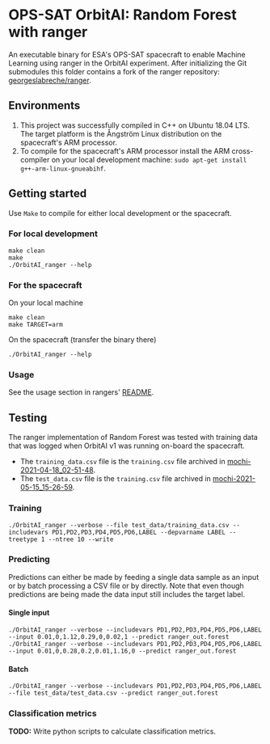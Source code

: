 # OPS-SAT OrbitAI: Random Forest with ranger
An executable binary for ESA's OPS-SAT spacecraft to enable Machine Learning using ranger in the OrbitAI experiment. After initializing the Git submodules this folder contains a fork of the ranger repository: [georgeslabreche/ranger](https://github.com/georgeslabreche/ranger).

## Environments
1. This project was successfully compiled in C++ on Ubuntu 18.04 LTS. The target platform is the Ångström Linux distribution on the spacecraft's ARM processor.
2. To compile for the spacecraft's ARM processor install the ARM cross-compiler on your local development machine: `sudo apt-get install g++-arm-linux-gnueabihf`.

## Getting started
Use `Make` to compile for either local development or the spacecraft.

### For local development
```
make clean
make
./OrbitAI_ranger --help
```

### For the spacecraft
On your local machine
```
make clean
make TARGET=arm
```
On the spacecraft (transfer the binary there)
```
./OrbitAI_ranger --help
```

### Usage
See the usage section in rangers' [README](https://github.com/georgeslabreche/ranger#usage).

## Testing
The ranger implementation of Random Forest was tested with training data that was logged when OrbitAI v1 was running on-board the spacecraft.
- The `training_data.csv` file is the `training.csv` file archived in [mochi-2021-04-18_02-51-48](https://github.com/georgeslabreche/opssat-orbitai/tree/main/results/learning/mochi-2021-04-18_02-51-48).
- The `test_data.csv` file is the `training.csv` file archived in [mochi-2021-05-15_15-26-59](https://github.com/georgeslabreche/opssat-orbitai/tree/main/results/learning/mochi-2021-05-15_15-26-59).

### Training
```
./OrbitAI_ranger --verbose --file test_data/training_data.csv --includevars PD1,PD2,PD3,PD4,PD5,PD6,LABEL --depvarname LABEL --treetype 1 --ntree 10 --write
```

### Predicting
Predictions can either be made by feeding a single data sample as an input or by batch processing a CSV file or by directly. Note that even though predictions are being made the data input still includes the target label.

#### Single input
```
./OrbitAI_ranger --verbose --includevars PD1,PD2,PD3,PD4,PD5,PD6,LABEL --input 0.01,0,1.12,0.29,0,0.02,1 --predict ranger_out.forest
./OrbitAI_ranger --verbose --includevars PD1,PD2,PD3,PD4,PD5,PD6,LABEL --input 0.01,0,0.28,0.2,0.01,1.16,0 --predict ranger_out.forest
```


#### Batch
```
./OrbitAI_ranger --verbose --includevars PD1,PD2,PD3,PD4,PD5,PD6,LABEL --file test_data/test_data.csv --predict ranger_out.forest
```

### Classification metrics
**TODO:** Write python scripts to calculate classification metrics.
